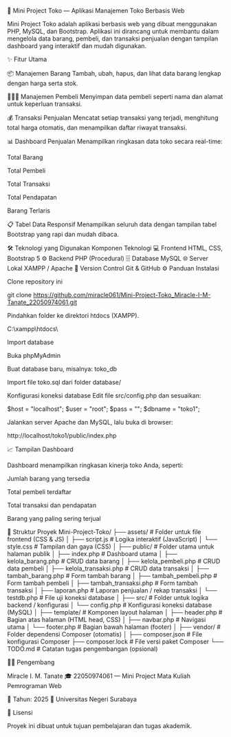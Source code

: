 🏪 Mini Project Toko — Aplikasi Manajemen Toko Berbasis Web

Mini Project Toko adalah aplikasi berbasis web yang dibuat menggunakan PHP, MySQL, dan Bootstrap.
Aplikasi ini dirancang untuk membantu dalam mengelola data barang, pembeli, dan transaksi penjualan dengan tampilan dashboard yang interaktif dan mudah digunakan.

✨ Fitur Utama

📦 Manajemen Barang
Tambah, ubah, hapus, dan lihat data barang lengkap dengan harga serta stok.

🧑‍🤝‍🧑 Manajemen Pembeli
Menyimpan data pembeli seperti nama dan alamat untuk keperluan transaksi.

💰 Transaksi Penjualan
Mencatat setiap transaksi yang terjadi, menghitung total harga otomatis, dan menampilkan daftar riwayat transaksi.

📊 Dashboard Penjualan
Menampilkan ringkasan data toko secara real-time:

Total Barang

Total Pembeli

Total Transaksi

Total Pendapatan

Barang Terlaris

📋 Tabel Data Responsif
Menampilkan seluruh data dengan tampilan tabel Bootstrap yang rapi dan mudah dibaca.

🛠️ Teknologi yang Digunakan
Komponen	Teknologi
💻 Frontend	HTML, CSS, Bootstrap 5
⚙️ Backend	PHP (Procedural)
🗄️ Database	MySQL
🌐 Server Lokal	XAMPP / Apache
🧾 Version Control	Git & GitHub
⚙️ Panduan Instalasi

Clone repository ini

git clone https://github.com/miracle061/Mini-Project-Toko_Miracle-I-M-Tanate_22050974061.git


Pindahkan folder ke direktori htdocs (XAMPP).

C:\xampp\htdocs\

Import database

Buka phpMyAdmin

Buat database baru, misalnya: toko_db

Import file toko.sql dari folder database/

Konfigurasi koneksi database
Edit file src/config.php dan sesuaikan:

$host = "localhost";
$user = "root";
$pass = "";
$dbname = "toko1";

Jalankan server Apache dan MySQL, lalu buka di browser:

http://localhost/toko1/public/index.php

📈 Tampilan Dashboard

Dashboard menampilkan ringkasan kinerja toko Anda, seperti:

Jumlah barang yang tersedia

Total pembeli terdaftar

Total transaksi dan pendapatan

Barang yang paling sering terjual

📂 Struktur Proyek
Mini-Project-Toko/
├── assets/                  # Folder untuk file frontend (CSS & JS)
│   ├── script.js            # Logika interaktif (JavaScript)
│   └── style.css            # Tampilan dan gaya (CSS)
│
├── public/                  # Folder utama untuk halaman publik
│   ├── index.php            # Dashboard utama
│   ├── kelola_barang.php    # CRUD data barang
│   ├── kelola_pembeli.php   # CRUD data pembeli
│   ├── kelola_transaksi.php # CRUD data transaksi
│   ├── tambah_barang.php    # Form tambah barang
│   ├── tambah_pembeli.php   # Form tambah pembeli
│   ├── tambah_transaksi.php # Form tambah transaksi
│   ├── laporan.php          # Laporan penjualan / rekap transaksi
│   └── testdb.php           # File uji koneksi database
│
├── src/                     # Folder untuk logika backend / konfigurasi
│   └── config.php           # Konfigurasi koneksi database (MySQL)
│
├── template/                # Komponen layout halaman
│   ├── header.php           # Bagian atas halaman (HTML head, CSS)
│   ├── navbar.php           # Navigasi utama
│   └── footer.php           # Bagian bawah halaman (footer)
│
├── vendor/                  # Folder dependensi Composer (otomatis)
│
├── composer.json            # File konfigurasi Composer
├── composer.lock            # File versi paket Composer
└── TODO.md                  # Catatan tugas pengembangan (opsional)

👨‍💻 Pengembang

Miracle I. M. Tanate
🎓 22050974061 — Mini Project Mata Kuliah Pemrograman Web

📅 Tahun: 2025
🏫 Universitas Negeri Surabaya

📜 Lisensi

Proyek ini dibuat untuk tujuan pembelajaran dan tugas akademik.
